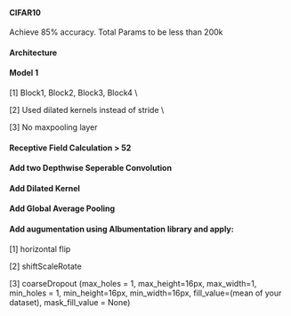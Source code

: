 #### CIFAR10

Achieve 85% accuracy. Total Params to be less than 200k

#### Architecture
#### Model 1

[1] Block1, Block2, Block3, Block4 \\ 

[2] Used dilated kernels instead of stride \\

[3] No maxpooling layer


#### Receptive Field Calculation > 52

#### Add two Depthwise Seperable Convolution


#### Add Dilated Kernel

#### Add Global Average Pooling


#### Add augumentation using Albumentation library and apply:
[1] horizontal flip

[2]  shiftScaleRotate

[3] coarseDropout (max_holes = 1, max_height=16px, max_width=1, min_holes = 1, min_height=16px, min_width=16px, fill_value=(mean of your dataset), mask_fill_value = None)


